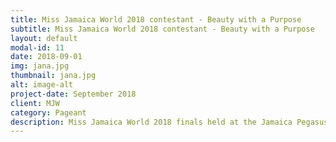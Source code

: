 ```yaml
---
title: Miss Jamaica World 2018 contestant - Beauty with a Purpose
subtitle: Miss Jamaica World 2018 contestant - Beauty with a Purpose
layout: default
modal-id: 11
date: 2018-09-01
img: jana.jpg
thumbnail: jana.jpg
alt: image-alt
project-date: September 2018
client: MJW
category: Pageant
description: Miss Jamaica World 2018 finals held at the Jamaica Pegasus
---
```

 
